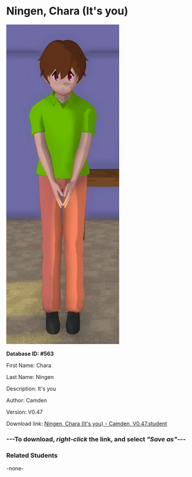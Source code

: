 # Ningen, Chara (It's you)

<img src="Files/Ningen, Chara (It's you).png" title="Ningen, Chara (It's you) - Camden, V0.47">

**Database ID: #563**

First Name: Chara

Last Name: Ningen

Description: It's you

Author: Camden

Version: V0.47

Download link: <a href="https://raw.githubusercontent.com/Arbiter1223/Daigaku-Gurashi-Custom-Students/master/Students/Files/Ningen%2C%20Chara%20(It's%20you)%20-%20Camden%2C%20V0.47.student">Ningen, Chara (It's you) - Camden, V0.47.student</a>

### ---**To download, _right-click_ the link, and select _"Save as"_**---

### Related Students

-none-
